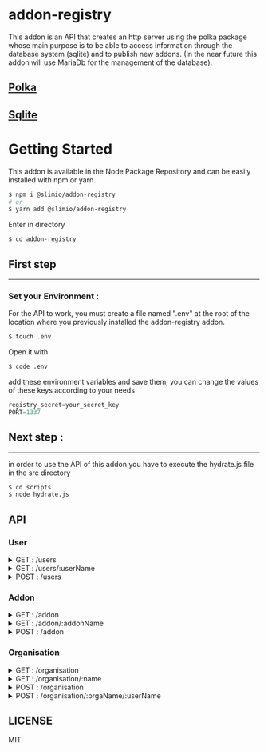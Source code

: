 # addon-registry
This addon is an API that creates an http server using the polka package whose main purpose is to be able to access information through the database system (sqlite) and to publish new addons.
(In the near future this addon will use MariaDb for the management of the database).

[Polka](https://github.com/lukeed/polka)
-
[Sqlite](https://github.com/kriasoft/node-sqlite#readme)
-

# Getting Started
This addon is available in the Node Package Repository and can be easily installed with npm or yarn.

```bash
$ npm i @slimio/addon-registry
# or
$ yarn add @slimio/addon-registry
```
Enter in directory
```bash
$ cd addon-registry
```
## First step
---
### Set your Environment :
For the API to work, you must create a file named ".env" at the root of the location where you previously installed the addon-registry addon.

```bash
$ touch .env
```

Open it with
```bash
$ code .env
```


add these environment variables and save them, you can change the values ​​of these keys according to your needs

```js
registry_secret=your_secret_key
PORT=1337
```
## Next step :
---
in order to use the API of this addon you have to execute the hydrate.js file in the src directory
```bash
$ cd scripts
$ node hydrate.js
```

## API

### User
<details>
    <summary>GET : /users</summary>
Get all users

```ts
[
    {
        username: string,
        createdAt: Date,
        updatedAt: Date,
        organisations: [
            {
                name: string
            }
        ],
        addons: [
            {
                name: string,
                description: string,
            }
        ]
    }
]
```
<br>
</details>

<details>
    <summary>GET : /users/:userName</summary>
Get user by name

```ts
{
    username: string,
    createdAt: Date,
    updatedAt: Date,
    username: string,
    organisations: [
        {
            name: string
        }
    ],
    addons: [
        {
            name: string,
            description: string,
        }
    ]
}
```
<br>
</details>

<details>
    <summary>POST : /users</summary>

Body Object:
- username: string,
- password: string

<br>
</details>

### Addon

<details>
    <summary>GET : /addon</summary>
Get all addons

```ts
[
    {
        name: string,
        description: string,
        git: string,
        createdAt: Date,
        updatedAt: Date,
        author: {
            username: string,
            description: string,
        },
        organisations: {
            name: string
            createdAt: Date,
            updatedAt: Date,
        },
        version: [ string ]
    }
]
```
<br>
</details>

<details>
    <summary>GET : /addon/:addonName</summary>

```ts
{
    name: string,
    description: string,
    git: string,
    createdAt: Date,
    updatedAt: Date,
    author: {
        username: string,
        description: string,
    },
    organisations: {
        name: string
        createdAt: Date,
        updatedAt: Date,
    },
    version: [ string ]
}
```

<br>
</details>

<details>
    <summary>POST : /addon</summary>

> Need to be authenticate: /login

Create an addon

Headers:
- authorization: token

Body Object:
- name: string,
- description: string
- version: string
- organisation?: string
- git: string

<br>
</details>


### Organisation

<details>
    <summary>GET : /organisation</summary>
Get all organisations

```ts
[
    {
        name: string,
        description: string,
        createdAt: Date,
        updatedAt: Date,
        owner: {
            username: string,
            createdAt: Date,
            updatedAt: Date
        },
        users: [
            {
                username: string,
                createdAt: Date,
                updatedAt: Date
            }
        ]
        addons: [
            {
                name: string,
                description: string,
                git: string,
                createdAt: Date,
                updatedAt: Date
            }
        ]
    }
]
```
<br>
</details>

<details>
    <summary>GET : /organisation/:name</summary>
Get organisation by name

```ts
{
    name: string,
    description: string,
    createdAt: Date,
    updatedAt: Date,
    owner: {
        username: string,
        createdAt: Date,
        updatedAt: Date
    },
    users: [
        {
            username: string,
            createdAt: Date,
            updatedAt: Date
        }
    ]
    addons: [
        {
            name: string,
            description: string,
            git: string,
            createdAt: Date,
            updatedAt: Date
        }
    ]
}
```
<br>
</details>

<details>
    <summary>POST : /organisation</summary>

> Need to be authenticate: /login

Create an organisation

Headers:
- authorization: token

Body Object:
- name: string,
- description: string

<br>
</details>

<details>
    <summary>POST : /organisation/:orgaName/:userName</summary>

> Need to be authenticate: /login

Create an organisation

Headers:
- authorization: token

<br>
</details>

## LICENSE
MIT

